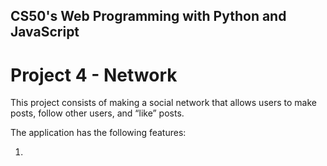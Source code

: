## CS50's Web Programming with Python and JavaScript

# Project 4 - Network

This project consists of making a social network that allows users to make posts, follow other users, and “like” posts.

The application has the following features:

1. 